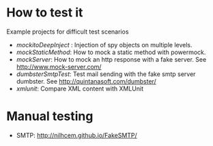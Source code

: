 # How to test it
Example projects for difficult test scenarios

* _mockitoDeepInject_ : Injection of spy objects on multiple levels.
* _mockStaticMethod_: How to mock a static method with powermock.
* _mockServer_: How to mock an http response with a fake server. See http://www.mock-server.com/
* _dumbsterSmtpTest_: Test mail sending with the fake smtp server dumbster. See http://quintanasoft.com/dumbster/
* _xmlunit_: Compare XML content with XMLUnit


# Manual testing

* SMTP: http://nilhcem.github.io/FakeSMTP/
